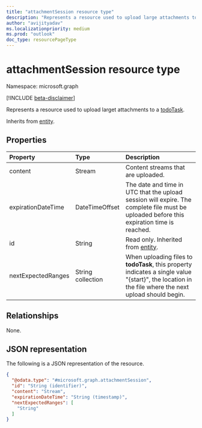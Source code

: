 ```yaml
---
title: "attachmentSession resource type"
description: "Represents a resource used to upload large attachments to a todoTask."
author: "avijityadav"
ms.localizationpriority: medium
ms.prod: "outlook"
doc_type: resourcePageType
---
```


# attachmentSession resource type

Namespace: microsoft.graph

[!INCLUDE [beta-disclaimer](../../includes/beta-disclaimer.md)]

Represents a resource used to upload larget attachments to a [todoTask](../resources/todotask.md).

Inherits from [entity](../resources/entity.md).


## Properties
|Property|Type|Description|
|:---|:---|:---|
|content|Stream|Content streams that are uploaded.|
|expirationDateTime|DateTimeOffset| The date and time in UTC that the upload session will expire. The complete file must be uploaded before this expiration time is reached.|
|id|String|Read only. Inherited from [entity](../resources/entity.md).|
|nextExpectedRanges|String collection|When uploading files to **todoTask**, this property indicates a single value "{start}", the location in the file where the next upload should begin. |

## Relationships
None.

## JSON representation
The following is a JSON representation of the resource.
<!-- {
  "blockType": "resource",
  "keyProperty": "id",
  "@odata.type": "microsoft.graph.attachmentSession",
  "baseType": "microsoft.graph.entity",
  "openType": false
}
-->
``` json
{
  "@odata.type": "#microsoft.graph.attachmentSession",
  "id": "String (identifier)",
  "content": "Stream",
  "expirationDateTime": "String (timestamp)",
  "nextExpectedRanges": [
    "String"
  ]
}
```

